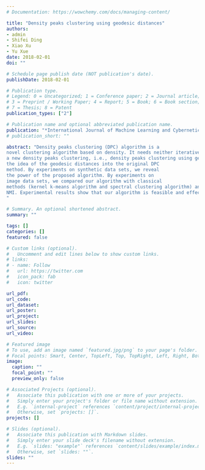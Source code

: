 ```yaml
---
# Documentation: https://wowchemy.com/docs/managing-content/

title: "Density peaks clustering using geodesic distances"
authors:
- admin
- Shifei Ding
- Xiao Xu
- Yu Xue
date: 2018-02-01
doi: ""

# Schedule page publish date (NOT publication's date).
publishDate: 2018-02-01

# Publication type.
# Legend: 0 = Uncategorized; 1 = Conference paper; 2 = Journal article;
# 3 = Preprint / Working Paper; 4 = Report; 5 = Book; 6 = Book section;
# 7 = Thesis; 8 = Patent
publication_types: ["2"]

# Publication name and optional abbreviated publication name.
publication: "*International Journal of Machine Learning and Cybernetics*"
# publication_short: ""

abstract: "Density peaks clustering (DPC) algorithm is a
novel clustering algorithm based on density. It needs neither iterative process nor more parameters. However, it cannot effectively group data with arbitrary shapes, or multimanifold structures. To handle this drawback, we propose
a new density peaks clustering, i.e., density peaks clustering using geodesic distances (DPC-GD), which introduces
the idea of the geodesic distances into the original DPC
method. By experiments on synthetic data sets, we reveal
the power of the proposed algorithm. By experiments on
image data sets, we compared our algorithm with classical
methods (kernel k-means algorithm and spectral clustering algorithm) and the original algorithm in accuracy and
NMI. Experimental results show that our algorithm is feasible and effective.
"

# Summary. An optional shortened abstract.
summary: ""

tags: []
categories: []
featured: false

# Custom links (optional).
#   Uncomment and edit lines below to show custom links.
# links:
# - name: Follow
#   url: https://twitter.com
#   icon_pack: fab
#   icon: twitter

url_pdf:
url_code:
url_dataset:
url_poster:
url_project:
url_slides:
url_source:
url_video:

# Featured image
# To use, add an image named `featured.jpg/png` to your page's folder. 
# Focal points: Smart, Center, TopLeft, Top, TopRight, Left, Right, BottomLeft, Bottom, BottomRight.
image:
  caption: ""
  focal_point: ""
  preview_only: false

# Associated Projects (optional).
#   Associate this publication with one or more of your projects.
#   Simply enter your project's folder or file name without extension.
#   E.g. `internal-project` references `content/project/internal-project/index.md`.
#   Otherwise, set `projects: []`.
projects: []

# Slides (optional).
#   Associate this publication with Markdown slides.
#   Simply enter your slide deck's filename without extension.
#   E.g. `slides: "example"` references `content/slides/example/index.md`.
#   Otherwise, set `slides: ""`.
slides: ""
---
```

